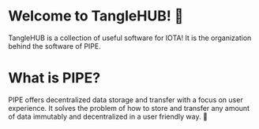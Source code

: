# Welcome to TangleHUB! 👋
TangleHUB is a collection of useful software for IOTA! It is the organization behind the software of PIPE.

# What is PIPE?
PIPE offers decentralized data storage and transfer with a focus on user experience. It solves the problem of how to store and transfer any amount of data immutably and decentralized in a user friendly way. 💫
